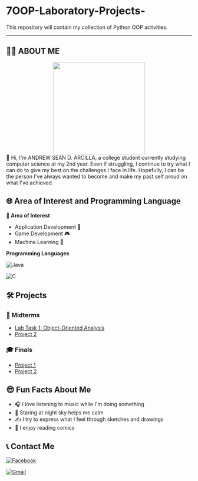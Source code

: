 # 7OOP-Laboratory-Projects-
This repository will contain my collection of Python OOP activities.

---

## 🙋‍♂️ ABOUT ME 
<div align="center">
  <img height="250" src="https://scontent.fcrk1-4.fna.fbcdn.net/v/t39.30808-6/539557595_122101355516994671_7889950314724408947_n.jpg?_nc_cat=102&ccb=1-7&_nc_sid=6ee11a&_nc_eui2=AeG80tG-2EC7F1j3qEgh8_tpj0pYDruNsTyPSlgOu42xPOqpOD0k-j_cjyQSESW2s86bhXqs4Mee5pHhBqTN8ZIc&_nc_ohc=lOr05Sx2yxsQ7kNvwH0QI5n&_nc_oc=AdlwrXN7D5V08JoTSzOFxNhVVOfXDRKkbU01kxsxfphkIj416hN092shtjywbohtn0s&_nc_zt=23&_nc_ht=scontent.fcrk1-4.fna&_nc_gid=skP78DgLBu9AhwkNJ_k3ww&oh=00_AfWQNNR8pr-BP5k8JKlex_MnbohwlatfbhP4R3FrmKdluA&oe=68B79B93"  />
</div>
👋 Hi, I'm ANDREW SEAN D. ARCILLA, a college student currently studying computer science at my 2nd year. Even if struggling, I continue to try what I can do to give my best on the challenges I face in life. Hopefully, I can be the person I've always wanted to become and make my past self proud on what I've achieved.

## 🌐 Area of Interest and Programming Language
**🎯 Area of Interest**
- Application Development 📱
- Game Development 🎮
- Machine Learning 🤖

**Programming Languages** 

  ![Java](https://img.shields.io/badge/Java-orange?style=for-the-badge&logo=java)
  
  ![C](https://img.shields.io/badge/C-00599C?style=for-the-badge&logo=c&logoColor=white)



## 🛠️ Projects

### 📘 Midterms
- [Lab Task 1: Object-Oriented Analysis](https://sg.docworkspace.com/d/sILH89p3yAYDb58cG?sa=601.1074)  
- [Project 2 ](#)  

### 🎓 Finals
- [Project 1 ](#)  
- [Project 2 ](#)  

## 😎 Fun Facts About Me
- 🎧 I love listening to music while I'm doing something 
- 🌃 Staring at night sky helps me calm
- ✍️ I try to express what I feel through sketches and drawings
- 💭 I enjoy reading comics


## 📞 Contact Me  

[![Facebook](https://img.shields.io/badge/Facebook-%231877F2.svg?style=for-the-badge&logo=facebook&logoColor=white)](https://www.facebook.com/profile.php?id=61579840148284)  

[![Gmail](https://img.shields.io/badge/Gmail-D14836?style=for-the-badge&logo=gmail&logoColor=white)](mailto:arcillaasean0192@gmail.com)
